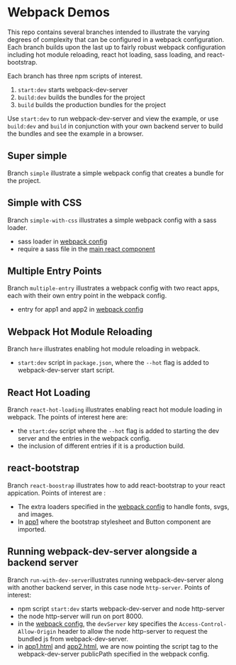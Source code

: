# Webpack Demos

This repo contains several branches intended to illustrate the varying degrees
of complexity that can be configured in a webpack configuration. Each branch
builds upon the last up to fairly robust webpack configuration including hot
module reloading, react hot loading, sass loading, and react-bootstrap.

Each branch has three npm scripts of interest.

1. `start:dev` starts webpack-dev-server
2. `build:dev` builds the bundles for the project
3. `build` builds the production bundles for the project

Use `start:dev` to run webpack-dev-server and view the example, or use
`build:dev` and `build` in conjunction with your own backend server to build
the bundles and see the example in a browser.

## Super simple

Branch `simple` illustrate a simple webpack config that creates a bundle for the
project.

## Simple with CSS

Branch `simple-with-css` illustrates a simple webpack config with a sass loader.

* sass loader in [webpack config](webpack.config.js)
* require a sass file in the [main react component](src/app1/containers/Main.js)

## Multiple Entry Points

Branch `multiple-entry` illustrates a webpack config with two react apps, each
with their own entry point in the webpack config.

* entry for app1 and app2 in [webpack config](webpack.config.js)

## Webpack Hot Module Reloading

Branch `hmre` illustrates enabling hot module reloading in webpack.

* `start:dev` script in `package.json`, where the `--hot` flag is added to
webpack-dev-server start script.

## React Hot Loading

Branch `react-hot-loading` illustrates enabling react hot module loading in
webpack. The points of interest here are:

* the `start:dev` script where the `--hot` flag is added to starting the dev
server and the entries in the webpack config.
* the inclusion of different entries if it is a production build.

## react-bootstrap

Branch `react-boostrap` illustrates how to add react-bootstrap to your react
appication. Points of interest are :

* The extra loaders specified in the [webpack config](webpack.config.js) to
handle fonts, svgs, and images.
* In [app1](src/app1/containers/Main.js) where the bootstrap stylesheet and
Button component are imported.

## Running webpack-dev-server alongside a backend server

Branch `run-with-dev-server`illustrates running webpack-dev-server along with
another backend server, in this case node `http-server`. Points of interest:

* npm script `start:dev` starts webpack-dev-server and node http-server
* the node http-server will run on port 8000.
* in the [webpack config](webpack.config.js), the `devServer` key specifies the
`Access-Control-Allow-Origin` header to allow the node http-server to request
the bundled js from webpack-dev-server.
* in [app1.html](app1.html) and [app2.html](app2.html), we are now pointing the
script tag to the webpack-dev-server publicPath specified in the webpack config.
